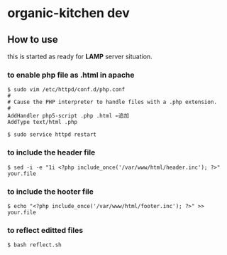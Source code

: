 # organic-kitchen dev
## How to use

this is started as ready for **LAMP** server situation.

### to enable php file as .html in apache
```
$ sudo vim /etc/httpd/conf.d/php.conf
#
# Cause the PHP interpreter to handle files with a .php extension.
#
AddHandler php5-script .php .html ←追加
AddType text/html .php

$ sudo service httpd restart
```

### to include the header file
```
$ sed -i -e "1i <?php include_once('/var/www/html/header.inc'); ?>" your.file
```


### to include the hooter file
```
$ echo "<?php include_once('/var/www/html/footer.inc'); ?>" >> your.file
```

### to reflect editted files
```
$ bash reflect.sh
```
